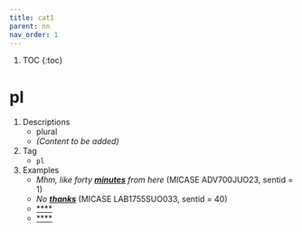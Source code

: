 ```yaml
---
title: cat1
parent: nn
nav_order: 1
---
```

1. TOC
{:toc}

# pl

1. Descriptions
    - plural
    - *(Content to be added)*
2. Tag
    - `pl`
3. Examples
    - *Mhm, like forty <ins>**minutes**</ins> from here* (MICASE ADV700JUO23, sentid = 1)
    - *No <ins>**thanks**</ins>* (MICASE LAB1755SUO033, sentid = 40)
    - <ins>****</ins>
    - <ins>****</ins>
